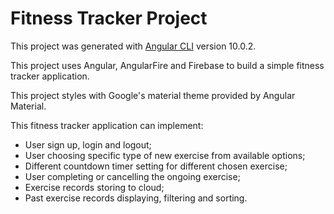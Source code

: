 # Fitness Tracker Project

This project was generated with [Angular CLI](https://github.com/angular/angular-cli) version 10.0.2.

This project uses Angular, AngularFire and Firebase to build a simple fitness tracker application.

This project styles with Google's material theme provided by Angular Material.

This fitness tracker application can implement:
* User sign up, login and logout;
* User choosing specific type of new exercise from available options;
* Different countdown timer setting for different chosen exercise;
* User completing or cancelling the ongoing exercise;
* Exercise records storing to cloud;
* Past exercise records displaying, filtering and sorting.

